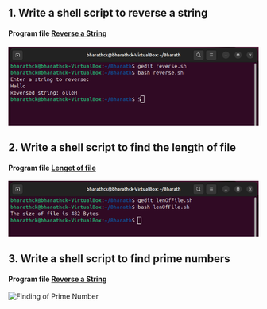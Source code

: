 ## 1. Write a shell script to reverse a string  
#### Program file [Reverse a String](./reverseOfString.sh)  
  ![Reverse a string](./resource/resultOfReverseString.png)
## 2. Write a shell script to find the length of file  
#### Program file [Lenget of file](./lenOfFile.sh)
  ![Find of Length of file](./resource/leOfFile.png)
## 3. Write a shell script to find prime numbers   
#### Program file [Reverse a String](./findingPrimeNo.sh)  
  ![Finding of Prime Number](./findingPrimeNo.png)
